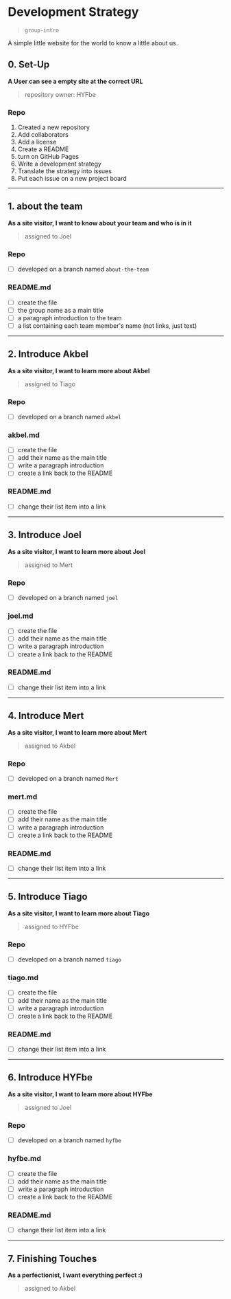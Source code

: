 # Development Strategy

> `group-intro`

A simple little website for the world to know a little about us.

## 0. Set-Up

__A User can see a empty site at the correct URL__

> repository owner: HYFbe

### Repo

1. Created a new repository
1. Add collaborators
1. Add a license
1. Create a README
1. turn on GitHub Pages
1. Write a development strategy
1. Translate the strategy into issues
1. Put each issue on a new project board

---

## 1. about the team

__As a site visitor, I want to know about your team and who is in it__

> assigned to Joel

### Repo

- [ ] developed on a branch named `about-the-team`

### README.md

- [ ] create the file
- [ ] the group name as a main title
- [ ] a paragraph introduction to the team
- [ ] a list containing each team member's name (not links, just text)

---

## 2. Introduce Akbel

__As a site visitor, I want to learn more about Akbel__

> assigned to Tiago

### Repo

- [ ] developed on a branch named `akbel`

### akbel.md

- [ ] create the file
- [ ] add their name as the main title
- [ ] write a paragraph introduction
- [ ] create a link back to the README

### README.md

- [ ] change their list item into a link

---

## 3. Introduce Joel

__As a site visitor, I want to learn more about Joel__

> assigned to Mert

### Repo

- [ ] developed on a branch named `joel`

### joel.md

- [ ] create the file
- [ ] add their name as the main title
- [ ] write a paragraph introduction
- [ ] create a link back to the README

### README.md

- [ ] change their list item into a link

---

## 4. Introduce Mert

__As a site visitor, I want to learn more about Mert__

> assigned to Akbel

### Repo

- [ ] developed on a branch named `Mert`

### mert.md

- [ ] create the file
- [ ] add their name as the main title
- [ ] write a paragraph introduction
- [ ] create a link back to the README

### README.md

- [ ] change their list item into a link

---

## 5. Introduce Tiago

__As a site visitor, I want to learn more about Tiago__

> assigned to HYFbe

### Repo

- [ ] developed on a branch named `tiago`

### tiago.md

- [ ] create the file
- [ ] add their name as the main title
- [ ] write a paragraph introduction
- [ ] create a link back to the README

### README.md

- [ ] change their list item into a link

---

## 6. Introduce HYFbe

__As a site visitor, I want to learn more about HYFbe__

> assigned to Joel

### Repo

- [ ] developed on a branch named `hyfbe`

### hyfbe.md

- [ ] create the file
- [ ] add their name as the main title
- [ ] write a paragraph introduction
- [ ] create a link back to the README

### README.md

- [ ] change their list item into a link

---

## 7. Finishing Touches

__As a perfectionist, I want everything perfect :)__

> assigned to Akbel
